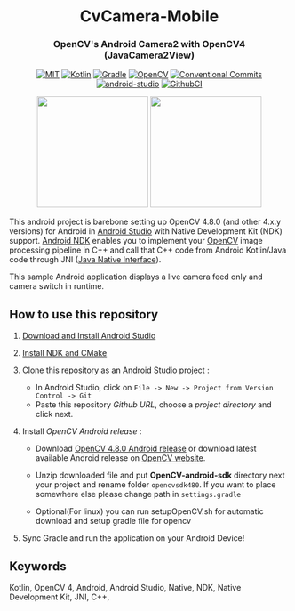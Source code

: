 
<h1 align="center">CvCamera-Mobile</h1>
<h3 align="center">OpenCV's Android Camera2 with OpenCV4 (JavaCamera2View)</h3>

<p align="center">
    <a href="https://opensource.org/license/mit/"><img alt="MIT" src="https://img.shields.io/badge/License-MIT-yellow?logo=MIT&logoColor=white"></a>
    <a href="https://kotlinlang.org/"><img alt="Kotlin" src="https://img.shields.io/badge/Kotlin-1.8.22-%23E34F26?logo=Kotlin&logoColor=white"></a>
    <a href="https://gradle.org/releases/"><img alt="Gradle" src="https://img.shields.io/badge/Gradle-8.1.1-02303A?logo=Gradle&logoColor=white"></a>
    <a href="https://opencv.org/"><img alt="OpenCV" src="https://img.shields.io/badge/OpenCV-4.8.0-5C3EE8?logo=OpenCV&logoColor=white"></a>
    <a href="https://conventionalcommits.org"><img alt="Conventional Commits" src="https://img.shields.io/badge/Conventional%20Commit-1.0.0-FE5196?logo=conventionalcommits&logoColor=white"></a>
    <a href="https://developer.android.com/studio"><img alt="android-studio" src="https://img.shields.io/badge/android studio-Giraffe-3DDC84?logo=androidstudio&logoColor=white"></a>
    <a href="https://github.com/onuralpszr/CvCamera-Mobile/actions/workflows/android-ci.yml"><img alt="GithubCI" src="https://github.com/onuralpszr/CvCamera-Mobile/actions/workflows/android-ci.yml/badge.svg?branch=main"></a>
</p>


 <p align="center">
    <img src="appPreview/appOverview.png" width="200" max-height="%20"/>
    <img src="appPreview/appOverview2.png" width="200" max-height="%20"/>
</p>


This android project is barebone setting up OpenCV 4.8.0 (and other 4.x.y versions) for Android in [Android Studio](https://developer.android.com/studio) with Native Development Kit (NDK) support.
[Android NDK](https://developer.android.com/ndk) enables you to implement your [OpenCV](https://opencv.org) image processing pipeline in C++ and call that C++ code from Android Kotlin/Java code through JNI ([Java Native Interface](https://en.wikipedia.org/wiki/Java_Native_Interface)).

This sample Android application displays a live camera feed only and camera switch in runtime.


## How to use this repository

1. [Download and Install Android Studio](https://developer.android.com/studio)

2. [Install NDK and CMake](https://developer.android.com/studio/projects/install-ndk.md)

3. Clone this repository as an Android Studio project :
     * In Android Studio, click on `File -> New -> Project from Version Control -> Git`
     * Paste this repository *Github URL*, choose a *project directory* and click next.

4. Install *OpenCV Android release* :
    * Download [OpenCV 4.8.0 Android release](https://github.com/opencv/opencv/releases/download/4.8.0/opencv-4.8.0-android-sdk.zip) or download latest available Android release on [OpenCV website](https://opencv.org/releases/).
    * Unzip downloaded file and put **OpenCV-android-sdk** directory next your project and rename folder `opencvsdk480`. If you want to place somewhere else please change path in `settings.gradle`

    * Optional(For linux) you can run setupOpenCV.sh for automatic download and setup gradle file for opencv


5. Sync Gradle and run the application on your Android Device!

## Keywords

Kotlin, OpenCV 4, Android, Android Studio, Native, NDK, Native Development Kit, JNI, C++,
